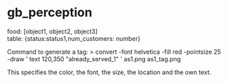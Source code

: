 # gb_perception
food: [object1, object2, object3]  
table: {status:status1,num_customers: number}  

Command to generate a tag: > convert -font helvetica -fill red -pointsize 25 -draw ' text 120,350 "already_served_1" ' as1.png as1_tag.png  

This specifies the color, the font, the size, the location and the own text.  
